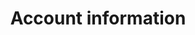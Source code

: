---
title: Account information
slug: customer
excerpt: Manage your personal info and security settings
order: 01
---